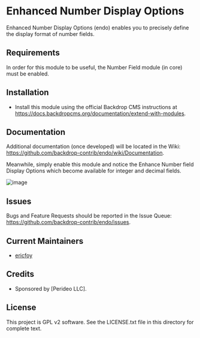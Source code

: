 Enhanced Number Display Options
========
<!--
The first paragraph of this file should be kept short as it will be used as the
project summary on BackdropCMS.org. Aim for about 240 characters (three lines at
80 characters each).

All lines in this file should be no more than 80 characters long for legibility,
unless including a URL or example that requires the line to not wrap.
|<- - - - - - - This line is exactly 80 characters for reference - - - - - - ->|

Detail in READMEs should be limited to the minimum required for installation and
getting started. More detailed documentation should be moved to a GitHub wiki
page; for example: https://github.com/backdrop-contrib/setup/wiki/Documentation.
-->

Enhanced Number Display Options (endo) enables you to precisely define the
display format of number fields.



Requirements
------------
<!--
List any dependencies here. Remove this section if not needed.
-->

In order for this module to be useful, the Number Field module (in core) 
must be enabled.


Installation
------------
<!--
List the steps needed to install and configure the module. Add/remove steps as
necessary.
-->

- Install this module using the official Backdrop CMS instructions at
  https://docs.backdropcms.org/documentation/extend-with-modules.



Documentation
-------------
<!--
Link to the repository's wiki if more documentation can be found there. Remove
this section if not needed (and consider disabling the wiki in the repo settings
if not used).
-->

Additional documentation (once developed) will be located in the Wiki:
https://github.com/backdrop-contrib/endo/wiki/Documentation.

Meanwhile, simply enable this module and notice the Enhance Number field
Display Options which become available for integer and decimal fields.

![image](https://github.com/backdrop-contrib/endo/assets/60248933/20697792-6f53-4e3e-9c7a-2a1ddf5e7218)

Issues
------
<!--
Link to the repo's issue queue.
-->

Bugs and Feature Requests should be reported in the Issue Queue:
https://github.com/backdrop-contrib/endo/issues.


Current Maintainers
-------------------
<!--
List the current maintainer(s) of the module, and note if this module needs
new/additional maintainers.
-->

- [ericfoy](https://github.com/ericfoy)


Credits
-------
<!--
Give credit where credit's due.
If this is a Drupal port, state who ported it, and who wrote the original Drupal
module. If this module is based on another project, or uses third-party
libraries, list them here. You can also mention any organisations/companies who
sponsored the module's development.
-->

- Sponsored by [Perideo LLC].


License
-------
<!--
Mention what license this module is released under, and where people can find
it.
-->

This project is GPL v2 software.
See the LICENSE.txt file in this directory for complete text.

